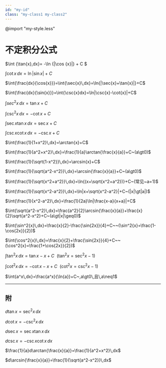 ```yaml
---
id: "my-id"
class: "my-class1 my-class2"
---
```



@import "my-style.less"


# 不定积分公式

$\int {\tan{x}\,dx}= -\ln {|\cos {x}|} + C $

$\int{\cot {x}}\,dx = \ln{|\sin{x}|}+C$

$\int{\frac{dx}{\cos{x}}}=\int{\sec{x}\,dx}=\ln{|\sec{x}+\tan{x}|}+C$

$\int{\frac{dx}{\sin{x}}}=\int{\csc{x}dx}=\ln|\csc{x}-\cot{x}|+C$

$\int{sec^2{x}\,dx}=\tan{x}+C$

$\int {\csc^2{x}\,dx}=-\cot{x}+C$

$\int {\sec{x}\tan{x}\,dx}=\sec{x}+C$

$\int{\csc{x}\cot{x}\,dx}=-\csc{x}+C$

$\int{\frac{1}{1+x^2}\,dx}=\arctan{x}+C$

$\int{\frac{1}{a^2+x^2}\,dx}=\frac{1}{a}\arctan{\frac{x}{a}}+C~(a\gt0)$

$\int{\frac{1}{\sqrt{1-x^2}}\,dx}=\arcsin{x}+C$

$\int{\frac{1}{\sqrt{a^2-x^2}}\,dx}=\arcsin{\frac{x}{a}}+C~(a\gt0)$

$\int{\frac{1}{\sqrt{x^2+a^2}}\,dx}=\ln{(x+\sqrt{x^2+a^2})}+C~(常见~a=1)$

$\int{\frac{1}{\sqrt{x^2-a^2}}\,dx}=\ln|x+\sqrt{x^2-a^2}|+C~(|x|\gt|a|)$

$\int{\frac{1}{x^2-a^2}\,dx}=\frac{1}{2a}\ln|\frac{x-a}{x+a}|+C$

$\int{\sqrt{a^2-x^2}\,dx}=\frac{a^2}{2}\arcsin{\frac{x}{a}}+\frac{x}{2}\sqrt{a^2-x^2}+C~(a\gt|x|\geq0)$

$\int{\sin^2{x}\,dx}=\frac{x}{2}-\frac{\sin{2x}}{4}+C~~(\sin^2{x}=\frac{1-\cos{2x}}{2})$

$\int{\cos^2{x}\,dx}=\frac{x}{2}+\frac{\sin{2x}}{4}+C~~(\cos^2{x}=\frac{1+\cos{2x}}{2})$

$\int{\tan^2{x}\,dx}=\tan{x}-x+C~~(\tan^2{x}=\sec^2{x}-1)$

$\int{\cot^2{x}\,dx}=-\cot{x}-x+C~~(\cot^2{x}=\csc^2{x}-1)$

$\int{a^x\,dx}=\frac{a^x}{\ln{a}}+C~,a\gt0\,且\,a\neq1$

---

## 附 

$d\tan{x}=\sec^2{x}\,dx$

$d\cot{x}=-\csc^2{x}\,dx$

$d\sec{x}=\sec{x}\tan{x}\,dx$

$d\csc{x}=-\csc{x}\cot{x}\,dx$

$\frac{1}{a}d\arctan{\frac{x}{a}}=\frac{1}{a^2+x^2}\,dx$

$d\arcsin{\frac{x}{a}}=\frac{1}{\sqrt{a^2-x^2}}\,dx$
